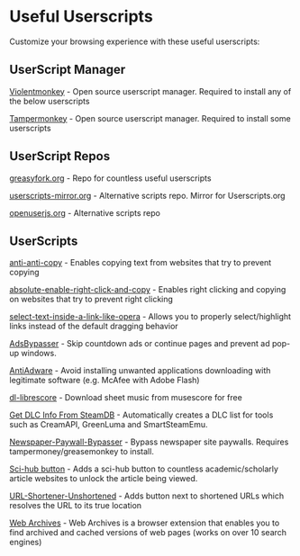 # Useful Userscripts

Customize your browsing experience with these useful userscripts:

## UserScript Manager

  [Violentmonkey](https://violentmonkey.github.io/) - Open source userscript manager. Required to install any of the below userscripts

  [Tampermonkey](https://www.tampermonkey.net/) - Open source userscript manager. Required to install some userscripts

## UserScript Repos

  [greasyfork.org](https://greasyfork.org/) - Repo for countless useful userscripts

  [userscripts-mirror.org](userscripts-mirror.org) - Alternative scripts repo. Mirror for Userscripts.org

  [openuserjs.org](https://openuserjs.org/) - Alternative scripts repo

## UserScripts

  [anti-anti-copy](https://greasyfork.org/en/scripts/7197-anti-anti-copy) - Enables copying text from websites that try to prevent copying

  [absolute-enable-right-click-and-copy](https://greasyfork.org/en/scripts/23772-absolute-enable-right-click-copy) - Enables right clicking and copying on websites that try to prevent right clicking

  [select-text-inside-a-link-like-opera](https://greasyfork.org/en/scripts/789-select-text-inside-a-link-like-opera) - Allows you to properly select/highlight links instead of the default dragging behavior

  [AdsBypasser](https://adsbypasser.github.io/) - Skip countdown ads or continue pages and prevent ad pop-up windows.

  [AntiAdware](https://github.com/HandyUserscripts/AntiAdware##readme) - Avoid installing unwanted applications downloading with legitimate software (e.g. McAfee with Adobe Flash)

  [dl-librescore](https://github.com/LibreScore/dl-librescore) - Download sheet music from musescore for free

  [Get DLC Info From SteamDB](https://github.com/Sak32009/GetDLCInfoFromSteamDB) - Automatically creates a DLC list for tools such as CreamAPI, GreenLuma and SmartSteamEmu.

  [Newspaper-Paywall-Bypasser](https://greasyfork.org/en/scripts/18585-newspaper-paywall-bypasser) - Bypass newspaper site paywalls. Requires tampermoney/greasemonkey to install.

  [Sci-hub button](https://greasyfork.org/en/scripts/370246-sci-hub-button) - Adds a sci-hub button to countless academic/scholarly article websites to unlock the article being viewed.

  [URL-Shortener-Unshortened](https://greasyfork.org/en/scripts/5359-url-shortener-unshortener) - Adds button next to shortened URLs which resolves the URL to its true location

  [Web Archives](https://github.com/dessant/web-archives) - Web Archives is a browser extension that enables you to find archived and cached versions of web pages (works on over 10 search engines)
